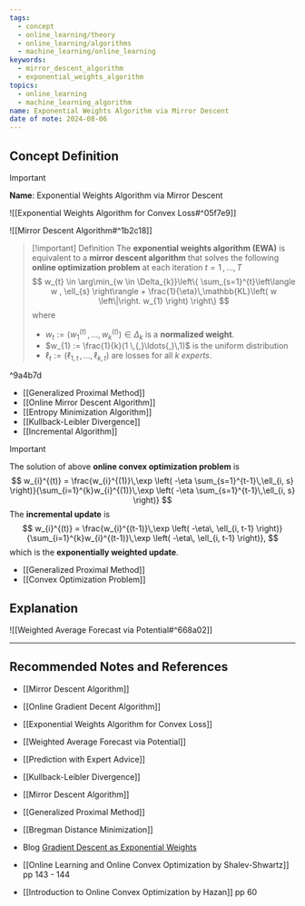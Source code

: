 ```yaml
---
tags:
  - concept
  - online_learning/theory
  - online_learning/algorithms
  - machine_learning/online_learning
keywords:
  - mirror_descent_algorithm
  - exponential_weights_algorithm
topics:
  - online_learning
  - machine_learning_algorithm
name: Exponential Weights Algorithm via Mirror Descent
date of note: 2024-08-06
---
```


## Concept Definition

>[!important]
>**Name**: Exponential Weights Algorithm via Mirror Descent

![[Exponential Weights Algorithm for Convex Loss#^05f7e9]]

![[Mirror Descent Algorithm#^1b2c18]]


>[!important] Definition
>The **exponential weights algorithm (EWA)** is equivalent to a **mirror descent algorithm** that solves the following **online optimization problem** at each iteration $t=1\,{,}\ldots{,}\,T$
>$$
>w_{t} \in \arg\min_{w \in \Delta_{k}}\left\{ \sum_{s=1}^{t}\left\langle w , \ell_{s} \right\rangle  + \frac{1}{\eta}\,\mathbb{KL}\left( w \left\|\right. w_{1} \right) \right\}
>$$
>where 
>- $w_{t} := (w_{1}^{(t)} \,{,}\ldots{,}\,w_{k}^{(t)}) \in \Delta_{k}$ is a **normalized weight**.
>- $w_{1} := \frac{1}{k}(1 \,{,}\ldots{,}\,1)$ is the uniform distribution
>- $\ell_{t} := \left( \ell_{1,t} \,{,}\ldots{,}\, \ell_{k,t} \right)$ are losses for all $k$ *experts*.


^9a4b7d

- [[Generalized Proximal Method]]
- [[Online Mirror Descent Algorithm]]
- [[Entropy Minimization Algorithm]]
- [[Kullback-Leibler Divergence]]
- [[Incremental Algorithm]]


>[!important]
>The solution of above **online convex optimization problem** is 
>$$
>w_{i}^{(t)} = \frac{w_{i}^{(1)}\,\exp \left( -\eta \sum_{s=1}^{t-1}\,\ell_{i, s} \right)}{\sum_{i=1}^{k}w_{i}^{(1)}\,\exp \left( -\eta \sum_{s=1}^{t-1}\,\ell_{i, s} \right)}
>$$
>The **incremental update** is
>$$
>w_{i}^{(t)} = \frac{w_{i}^{(t-1)}\,\exp \left( -\eta\, \ell_{i, t-1} \right)}{\sum_{i=1}^{k}w_{i}^{(t-1)}\,\exp \left( -\eta\, \ell_{i, t-1} \right)},
>$$
>which is the **exponentially weighted update**.

- [[Generalized Proximal Method]]
- [[Convex Optimization Problem]]


## Explanation


![[Weighted Average Forecast via Potential#^668a02]]




-----------
##  Recommended Notes and References


- [[Mirror Descent Algorithm]]
- [[Online Gradient Decent Algorithm]]
- [[Exponential Weights Algorithm for Convex Loss]]
- [[Weighted Average Forecast via Potential]]
- [[Prediction with Expert Advice]]

- [[Kullback-Leibler Divergence]]

- [[Mirror Descent Algorithm]]
- [[Generalized Proximal Method]]
- [[Bregman Distance Minimization]]


- Blog [Gradient Descent as Exponential Weights](https://blog.wouterkoolen.info/GDasEW/post.html)
- [[Online Learning and Online Convex Optimization by Shalev-Shwartz]] pp 143  - 144
- [[Introduction to Online Convex Optimization by Hazan]] pp 60